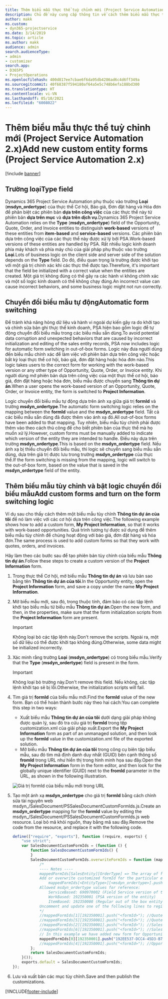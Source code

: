 ```yaml
---
title: Thêm biểu mẫu thực thể tuỳ chỉnh mới (Project Service Automation 2.x)
description: Chủ đề này cung cấp thông tin về cách thêm biểu mẫu thực thể tùy chỉnh cho cơ hội, báo giá, đơn đặt hàng hoặc hóa đơn trong Dynamics 365 Project Service Automation 2.x.
author: makk
ms.custom:
- dyn365-projectservice
ms.date: 3/14/2019
ms.topic: article
ms.author: makk
audience: admin
search.audienceType:
- admin
- customizer
search.app:
- D365PS
- ProjectOperations
ms.openlocfilehash: 400d817ee7cbae6f6da95db4286ad6c4d6ff349a
ms.sourcegitcommit: 40f68387f594180af64a5e5c748b6efa188bd300
ms.translationtype: HT
ms.contentlocale: vi-VN
ms.lasthandoff: 05/10/2021
ms.locfileid: "6008022"
---
```

# <a name="add-new-custom-entity-forms-project-service-automation-2x"></a><span data-ttu-id="4924e-103">Thêm biểu mẫu thực thể tuỳ chỉnh mới (Project Service Automation 2.x)</span><span class="sxs-lookup"><span data-stu-id="4924e-103">Add new custom entity forms (Project Service Automation 2.x)</span></span>

[!include [banner](../../includes/psa-now-project-operations.md)]

## <a name="type-field"></a><span data-ttu-id="4924e-104">Trường loại</span><span class="sxs-lookup"><span data-stu-id="4924e-104">Type field</span></span> 

<span data-ttu-id="4924e-105">Dynamics 365 Project Service Automation phụ thuộc vào trường **Loại** (**msdyn\_ordertype**) của thực thể Cơ hội, Báo giá, Đơn đặt hàng và Hóa đơn để phân biệt các phiên bản **dựa trên công việc** của các thực thể này từ phiên bản **dựa trên mục** và **dựa trên dịch vụ**.</span><span class="sxs-lookup"><span data-stu-id="4924e-105">Dynamics 365 Project Service Automation relies on the **Type** (**msdyn\_ordertype**) field of the Opportunity, Quote, Order, and Invoice entities to distinguish **work-based** versions of these entities from **item-based** and **service-based** versions.</span></span> <span data-ttu-id="4924e-106">Các phiên bản dựa trên công việc của các thực thể này được xử lý bởi PSA.</span><span class="sxs-lookup"><span data-stu-id="4924e-106">Work-based versions of these entities are handled by PSA.</span></span> <span data-ttu-id="4924e-107">Rất nhiều logic kinh doanh phía máy khách và phía máy chủ của giải pháp phụ thuộc vào trường **Loại**.</span><span class="sxs-lookup"><span data-stu-id="4924e-107">Lots of business logic on the client side and server side of the solution depends on the **Type** field.</span></span> <span data-ttu-id="4924e-108">Do đó, điều quan trọng là trường được khởi tạo với một giá trị chính xác khi các thực thể được tạo.</span><span class="sxs-lookup"><span data-stu-id="4924e-108">Therefore, it's important that the field be initialized with a correct value when the entities are created.</span></span> <span data-ttu-id="4924e-109">Một giá trị không đúng có thể gây ra các hành vi không chính xác và một số logic kinh doanh có thể không chạy đúng.</span><span class="sxs-lookup"><span data-stu-id="4924e-109">An incorrect value can cause incorrect behaviors, and some business logic might not run correctly.</span></span>

## <a name="automatic-form-switching"></a><span data-ttu-id="4924e-110">Chuyển đổi biểu mẫu tự động</span><span class="sxs-lookup"><span data-stu-id="4924e-110">Automatic form switching</span></span>

<span data-ttu-id="4924e-111">Để tránh khả năng hỏng dữ liệu và hành vi ngoài dự kiến gây ra do khởi tạo và chỉnh sửa bản ghi thực thể kinh doanh, PSA hiện bao gồm logic để tự động chuyển đổi biểu mẫu trong các biểu mẫu sẵn dùng.</span><span class="sxs-lookup"><span data-stu-id="4924e-111">To avoid potential data corruption and unexpected behaviors that are caused by incorrect initialization and editing of the sales entity records, PSA now includes logic for automatic form switching in out-of-box forms.</span></span> <span data-ttu-id="4924e-112">Logic này đưa người dùng đến biểu mẫu chính xác để làm việc với phiên bản dựa trên công việc hoặc bất kỳ loại thực thể cơ hội, báo giá, đơn đặt hàng hoặc hóa đơn nào.</span><span class="sxs-lookup"><span data-stu-id="4924e-112">This logic takes users to the correct form for working with the work-based version or any other type of Opportunity, Quote, Order, or Invoice entity.</span></span> <span data-ttu-id="4924e-113">Khi người dùng mở phiên bản dựa trên công việc của một thực thể cơ hội, báo giá, đơn đặt hàng hoặc hóa đơn, biểu mẫu được chuyển sang **Thông tin dự án**.</span><span class="sxs-lookup"><span data-stu-id="4924e-113">When a user opens the work-based version of an Opportunity, Quote, Order, or Invoice entity, the form is switched to **Project Information**.</span></span>

<span data-ttu-id="4924e-114">Logic chuyển đổi biểu mẫu tự động dựa trên ánh xạ giữa giá trị **formId** và trường **msdyn\_ordertype**.</span><span class="sxs-lookup"><span data-stu-id="4924e-114">The automatic form switching logic relies on the mapping between the **formId** value and the **msdyn\_ordertype** field.</span></span> <span data-ttu-id="4924e-115">Tất cả các biểu mẫu sẵn dùng đã được thêm vào ánh xạ đó.</span><span class="sxs-lookup"><span data-stu-id="4924e-115">All out-of-box forms have been added to that mapping.</span></span> <span data-ttu-id="4924e-116">Tuy nhiên, biểu mẫu tùy chỉnh phải được thêm vào theo cách thủ công để cho biết phiên bản của thực thể mà họ muốn xử lý.</span><span class="sxs-lookup"><span data-stu-id="4924e-116">However, custom forms must be manually added to indicate which version of the entity they are intended to handle.</span></span> <span data-ttu-id="4924e-117">Điều này dựa trên trường **msdyn\_ordertype**.</span><span class="sxs-lookup"><span data-stu-id="4924e-117">This is based on the **msdyn\_ordertype** field.</span></span> <span data-ttu-id="4924e-118">Nếu ánh xạ bị thiếu chuyển đổi biểu mẫu, thì logic sẽ chuyển sang biểu mẫu sẵn dùng, dựa trên giá trị được lưu trong trường **msdyn\_ordertype** của thực thể.</span><span class="sxs-lookup"><span data-stu-id="4924e-118">If the form switching is missing from the mapping, logic will switch to the out-of-box form, based on the value that is saved in the **msdyn\_ordertype** field of the entity.</span></span>

## <a name="add-custom-forms-and-turn-on-the-form-switching-logic"></a><span data-ttu-id="4924e-119">Thêm biểu mẫu tùy chỉnh và bật logic chuyển đổi biểu mẫu</span><span class="sxs-lookup"><span data-stu-id="4924e-119">Add custom forms and turn on the form switching logic</span></span>

<span data-ttu-id="4924e-120">Ví dụ sau cho thấy cách thêm một biểu mẫu tùy chỉnh **Thông tin dự án của tôi** để nó làm việc với các cơ hội dựa trên công việc.</span><span class="sxs-lookup"><span data-stu-id="4924e-120">The following example shows how to add a custom form, **My Project Information**, so that it works with work-based opportunities.</span></span> <span data-ttu-id="4924e-121">Quá trình tương tự được sử dụng để thêm biểu mẫu tùy chỉnh để chúng hoạt động với báo giá, đơn đặt hàng và hóa đơn.</span><span class="sxs-lookup"><span data-stu-id="4924e-121">The same process is used to add custom forms so that they work with quotes, orders, and invoices.</span></span>

<span data-ttu-id="4924e-122">Hãy làm theo các bước sau để tạo phiên bản tùy chỉnh của biểu mẫu **Thông tin dự án**.</span><span class="sxs-lookup"><span data-stu-id="4924e-122">Follow these steps to create a custom version of the **Project Information** form.</span></span>

1. <span data-ttu-id="4924e-123">Trong thực thể Cơ hội, mở biểu mẫu **Thông tin dự án** và lưu bản sao bằng tên **Thông tin dự án của tôi**.</span><span class="sxs-lookup"><span data-stu-id="4924e-123">In the Opportunity entity, open the **Project Information** form, and save a copy under the name **My Project Information**.</span></span>
2. <span data-ttu-id="4924e-124">Mở biểu mẫu mới, sau đó, trong thuộc tính, đảm bảo có các tập lệnh khởi tạo biểu mẫu từ biểu mẫu **Thông tin dự án**.</span><span class="sxs-lookup"><span data-stu-id="4924e-124">Open the new form, and then, in the properties, make sure that the form initialization scripts from the **Project Information** form are present.</span></span> 

    > [!IMPORTANT]
    > <span data-ttu-id="4924e-125">Không loại bỏ các tập lệnh này.</span><span class="sxs-lookup"><span data-stu-id="4924e-125">Don't remove the scripts.</span></span> <span data-ttu-id="4924e-126">Ngoài ra, một số dữ liệu có thể được khởi tạo không đúng.</span><span class="sxs-lookup"><span data-stu-id="4924e-126">Otherwise, some data might be initialized incorrectly.</span></span>

3. <span data-ttu-id="4924e-127">Xác minh rằng trường **Loại** (**msdyn\_ordertype**) có trong biểu mẫu.</span><span class="sxs-lookup"><span data-stu-id="4924e-127">Verify that the **Type** (**msdyn\_ordertype**) field is present in the form.</span></span> 

    > [!IMPORTANT]
    > <span data-ttu-id="4924e-128">Không loại bỏ trường này.</span><span class="sxs-lookup"><span data-stu-id="4924e-128">Don't remove this field.</span></span> <span data-ttu-id="4924e-129">Nếu không, các tập lệnh khởi tạo sẽ bị lỗi.</span><span class="sxs-lookup"><span data-stu-id="4924e-129">Otherwise, the initialization scripts will fail.</span></span>

4. <span data-ttu-id="4924e-130">Tìm giá trị **formId** của biểu mẫu mới.</span><span class="sxs-lookup"><span data-stu-id="4924e-130">Find the **formId** value of the new form.</span></span> <span data-ttu-id="4924e-131">Bạn có thể hoàn thành bước này theo hai cách:</span><span class="sxs-lookup"><span data-stu-id="4924e-131">You can complete this step in two ways:</span></span>

    - <span data-ttu-id="4924e-132">Xuất biểu mẫu **Thông tin dự án của tôi** dưới dạng giải pháp không được quản lý, sau đó tra cứu giá trị **formId** trong tệp customization.xml của giải pháp xuất.</span><span class="sxs-lookup"><span data-stu-id="4924e-132">Export the **My Project Information** form as part of an unmanaged solution, and then look up the **formId** value in the customization.xml file of the exported solution.</span></span>
    - <span data-ttu-id="4924e-133">Mở biểu mẫu **Thông tin dự án của tôi** trong công cụ biên tập biểu mẫu, sau đó tìm mã định danh duy nhất (GUID) bên cạnh thông số **fromId** trong URL như hiển thị trong hình minh họa sau đây.</span><span class="sxs-lookup"><span data-stu-id="4924e-133">Open the **My Project Information** form in the form editor, and then look for the globally unique identifier (GUID) next to the **fromId** parameter in the URL, as shown in the following illustration.</span></span>

    ![Giá trị formId của biểu mẫu mới trong URL](media/how-to-add-custom-forms-in-v2.0.png)

5. <span data-ttu-id="4924e-135">Tạo một ánh xạ **msdyn\_ordertype** cho giá trị **formId** bằng cách chỉnh sửa tài nguyên web msdyn\_/SalesDocument/PSSalesDocumentCustomFormIds.js.</span><span class="sxs-lookup"><span data-stu-id="4924e-135">Create an **msdyn\_ordertype** mapping for the **formId** value by editing the msdyn\_/SalesDocument/PSSalesDocumentCustomFormIds.js web resource.</span></span> <span data-ttu-id="4924e-136">Loại bỏ mã khỏi nguồn, thay bằng mã sau đây.</span><span class="sxs-lookup"><span data-stu-id="4924e-136">Remove the code from the resource, and replace it with the following code.</span></span>

    ```javascript
    define(["require", "exports"], function (require, exports) {
        "use strict";
        var SalesDocumentCustomFormIds = (function () {
            function SalesDocumentCustomFormIds() {
            }
            SalesDocumentCustomFormIds.overwriteFormIds = function (mappedFormIds) {
                /*
                ---- Notes ----
                mappedFormIds[SalesEntity][OrderType] => The array of forms IDs that support particular entity and order type
                Add or overwrite customized formId for the particular entity and order type by calling:
                    mappedFormIds[<EntityType>][<msdyn_ordertype>].push("<formId>");
                Allowed msdyn_ordertype values for reference:
                    ServiceBased: 690970002 (Field Service version of the entity)
                    WorkBased: 192350001 (PSA version of the entity)
                    ItemBased: 192350000 (Regular out of the box entity)
                Uncomment and update one of the following lines to register custom PSA form for required entity:
                */      
                //mappedFormIds[1][192350001].push("<formId>"); //Quote
                //mappedFormIds[5][192350001].push("<formId>"); //Quote Line
                //mappedFormIds[2][192350001].push("<formId>"); //Sales Order
                //mappedFormIds[6][192350001].push("<formId>"); //Sales Order Line
                // In this example we have added new form for Opportunity
                mappedFormIds[0][192350001].push("192EE537-DCC4-45D3-B7AF-EA694B9113D2"); //Opportunity
                //mappedFormIds[4][192350001].push("<formId>"); //Opportunity Line
            };
            return SalesDocumentCustomFormIds;
        }());
        exports.default = SalesDocumentCustomFormIds;
    });
    ```

6. <span data-ttu-id="4924e-137">Lưu và xuất bản các mục tùy chỉnh.</span><span class="sxs-lookup"><span data-stu-id="4924e-137">Save and then publish the customizations.</span></span>


[!INCLUDE[footer-include](../../includes/footer-banner.md)]